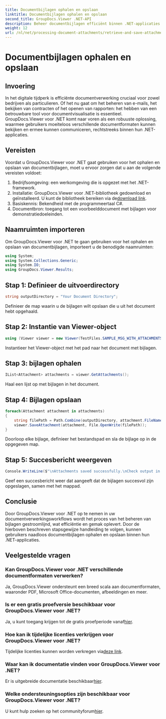 ```yaml
---
title: Documentbijlagen ophalen en opslaan
linktitle: Documentbijlagen ophalen en opslaan
second_title: GroupDocs.Viewer .NET-API
description: Beheer documentbijlagen efficiënt binnen .NET-applicaties met GroupDocs.Viewer. Haal bijlagen probleemloos op en sla ze op.
weight: 12
url: /nl/net/processing-document-attachments/retrieve-and-save-attachments/
---
```


# Documentbijlagen ophalen en opslaan

## Invoering
In het digitale tijdperk is efficiënte documentverwerking cruciaal voor zowel bedrijven als particulieren. Of het nu gaat om het beheren van e-mails, het bekijken van contracten of het openen van rapporten: het hebben van een betrouwbare tool voor documentvisualisatie is essentieel. GroupDocs.Viewer voor .NET komt naar voren als een robuuste oplossing, waarmee gebruikers moeiteloos verschillende documentformaten kunnen bekijken en ermee kunnen communiceren, rechtstreeks binnen hun .NET-applicaties.
## Vereisten
Voordat u GroupDocs.Viewer voor .NET gaat gebruiken voor het ophalen en opslaan van documentbijlagen, moet u ervoor zorgen dat u aan de volgende vereisten voldoet:
1. Bedrijfsomgeving: een werkomgeving die is opgezet met het .NET-framework.
2.  Installatie: GroupDocs.Viewer voor .NET-bibliotheek gedownload en geïnstalleerd. U kunt de bibliotheek bereiken via de[download link](https://releases.groupdocs.com/viewer/net/).
3. Basiskennis: Bekendheid met de programmeertaal C#.
4. Documentbron: toegang tot een voorbeelddocument met bijlagen voor demonstratiedoeleinden.

## Naamruimten importeren
Om GroupDocs.Viewer voor .NET te gaan gebruiken voor het ophalen en opslaan van documentbijlagen, importeert u de benodigde naamruimten:
```csharp
using System;
using System.Collections.Generic;
using System.IO;
using GroupDocs.Viewer.Results;
```

## Stap 1: Definieer de uitvoerdirectory
```csharp
string outputDirectory = "Your Document Directory";
```
Definieer de map waarin u de bijlagen wilt opslaan die u uit het document hebt opgehaald.
## Stap 2: Instantie van Viewer-object
```csharp
using (Viewer viewer = new Viewer(TestFiles.SAMPLE_MSG_WITH_ATTACHMENTS))
```
Instantieer het Viewer-object met het pad naar het document met bijlagen.
## Stap 3: bijlagen ophalen
```csharp
IList<Attachment> attachments = viewer.GetAttachments();
```
Haal een lijst op met bijlagen in het document.
## Stap 4: Bijlagen opslaan
```csharp
foreach(Attachment attachment in attachments)
{
    string filePath = Path.Combine(outputDirectory, attachment.FileName);  
    viewer.SaveAttachment(attachment, File.OpenWrite(filePath)); 
}
```
Doorloop elke bijlage, definieer het bestandspad en sla de bijlage op in de opgegeven map.
## Stap 5: Succesbericht weergeven
```csharp
Console.WriteLine($"\nAttachments saved successfully.\nCheck output in {outputDirectory}.");
```
Geef een succesbericht weer dat aangeeft dat de bijlagen succesvol zijn opgeslagen, samen met het mappad.

## Conclusie
Door GroupDocs.Viewer voor .NET op te nemen in uw documentverwerkingsworkflows wordt het proces van het beheren van bijlagen gestroomlijnd, wat efficiëntie en gemak oplevert. Door de hierboven beschreven stapsgewijze handleiding te volgen, kunnen gebruikers naadloos documentbijlagen ophalen en opslaan binnen hun .NET-applicaties.
## Veelgestelde vragen
### Kan GroupDocs.Viewer voor .NET verschillende documentformaten verwerken?
Ja, GroupDocs.Viewer ondersteunt een breed scala aan documentformaten, waaronder PDF, Microsoft Office-documenten, afbeeldingen en meer.
### Is er een gratis proefversie beschikbaar voor GroupDocs.Viewer voor .NET?
 Ja, u kunt toegang krijgen tot de gratis proefperiode vanaf[hier](https://releases.groupdocs.com/).
### Hoe kan ik tijdelijke licenties verkrijgen voor GroupDocs.Viewer voor .NET?
 Tijdelijke licenties kunnen worden verkregen via[deze link](https://purchase.groupdocs.com/temporary-license/).
### Waar kan ik documentatie vinden voor GroupDocs.Viewer voor .NET?
 Er is uitgebreide documentatie beschikbaar[hier](https://tutorials.groupdocs.com/viewer/net/).
### Welke ondersteuningsopties zijn beschikbaar voor GroupDocs.Viewer voor .NET?
 U kunt hulp zoeken op het communityforum[hier](https://forum.groupdocs.com/c/viewer/9).